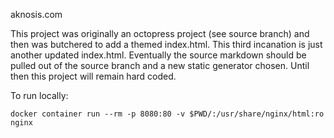 aknosis.com

   This project was originally an octopress project (see source branch) and then was butchered to add a themed index.html. This third incanation is just another updated index.html. Eventually the source markdown should be pulled out of the source branch and a new static generator chosen. Until then this project will remain hard coded.
 
 To run locally:
    
    docker container run --rm -p 8080:80 -v $PWD/:/usr/share/nginx/html:ro nginx


